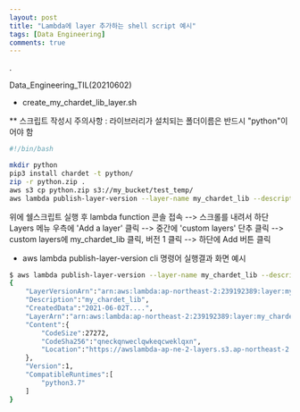 ```yaml
---
layout: post
title: "Lambda에 layer 추가하는 shell script 예시"
tags: [Data Engineering]
comments: true
---
```


.

Data_Engineering_TIL(20210602)

- create_my_chardet_lib_layer.sh

** 스크립트 작성시 주의사항 : 라이브러리가 설치되는 폴더이름은 반드시 "python"이어야 함


```bash
#!/bin/bash

mkdir python
pip3 install chardet -t python/
zip -r python.zip .
aws s3 cp python.zip s3://my_bucket/test_temp/
aws lambda publish-layer-version --layer-name my_chardet_lib --description "my_chardet_lib" --content S3Bucket=my_bucket,S3Key=test_temp/python.zip --compatible-runtimes python3.7
```

위에 쉘스크립트 실행 후 lambda function 콘솔 접속 --> 스크롤를 내려서 하단 Layers 메뉴 우측에 'Add a layer' 클릭 --> 중간에 'custom layers' 단추 클릭 --> custom layers에 my_chardet_lib 클릭, 버전 1 클릭 --> 하단에 Add 버튼 클릭

- aws lambda publish-layer-version cli 명령어 실행결과 화면 예시


```bash
$ aws lambda publish-layer-version --layer-name my_chardet_lib --description "my_chardet_lib" --content S3Bucket=my_bucket,S3Key=test_temp/python.zip --compatible-runtimes python3.7
{
    "LayerVersionArn":"arn:aws:lambda:ap-northeast-2:239192389:layer:my_chardet_lib:1",
    "Description":"my_chardet_lib",
    "CreatedData":"2021-06-02T....",
    "LayerArn":"arn:aws:lambda:ap-northeast-2:239192389:layer:my_chardet_lib",
    "Content":{
        "CodeSize":27272,
        "CodeSha256":"qneckqnweclqwkeqcweklqxn",
        "Location":"https://awslambda-ap-ne-2-layers.s3.ap-northeast-2.........",
    },
    "Version":1,
    "CompatibleRuntimes":[
        "python3.7"
    ]
}
```

